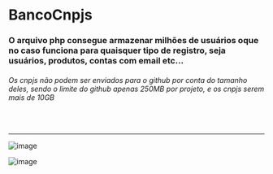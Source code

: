 
<h1> BancoCnpjs </h1>
<h3>O arquivo php consegue armazenar milhões de usuários oque no caso funciona para quaisquer tipo de registro, seja usuários, produtos, contas com email etc... </h3>
<h6>Os cnpjs não podem ser enviados para o github por conta do tamanho deles, sendo o limite do github apenas 250MB por projeto, e os cnpjs serem mais de 10GB</h6>
<br>
<hr>

![image](https://github.com/stevammm/BancoCnpjs/assets/129697376/724bbd7b-752d-4998-98b5-13759e2195e5)

![image](https://github.com/stevammm/BancoCnpjs/assets/129697376/314e56e1-977a-4beb-be00-f4783ef12d83)


